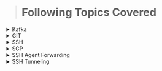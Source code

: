 > # Following Topics Covered

<details><summary> Kafka </summary>

> This repository has the complete code related to kafka producers/consumers using spring boot.

 - [Setup-Kafka](https://github.com/Avinashlikes/Resources/blob/master/Kafka.md)

> Securing your Kafka Cluster using SSL

 - [Kafka SSL SetUp](https://github.com/Avinashlikes/Resources/blob/master/Kafka_Security.md)

</details>

<details> <summary> GIT </summary>
 
 > This repository has the GIT commands for day-to-day work

[GIT Commands](https://github.com/Avinashlikes/Resources/blob/master/GIT.md)
 </details>

<details><summary> SSH </summary>

> This repository has the list of linux commands for day-to-day work

[Command List](https://github.com/Avinashlikes/Resources/blob/master/Ssh_Command_Lists.md)

> This repository has the complete code related to SSH for day-to-day work

[SSH Commands](https://github.com/Avinashlikes/Resources/blob/master/SSH.md)

</details>
<details><summary> SCP </summary>

> This repository has the SCP commands for day-to-day work

[SCP Command](https://github.com/Avinashlikes/Resources/blob/master/SCP.md)

</details>
<details><summary> SSH Agent Forwarding </summary>

> This repository has ssh agent forwarding for day-to-day work

[SSH Agent Forwarding](https://github.com/Avinashlikes/Resources/blob/master/SSH_Agent_Forwarding.md)

</details>
</details>
<details><summary> SSH Tunneling </summary>

> This repository has ssh tunneling for day-to-day work

[SSH Tunneling](https://github.com/Avinashlikes/Resources/blob/master/SSH_Tunneling.md)

</details>



 
 
